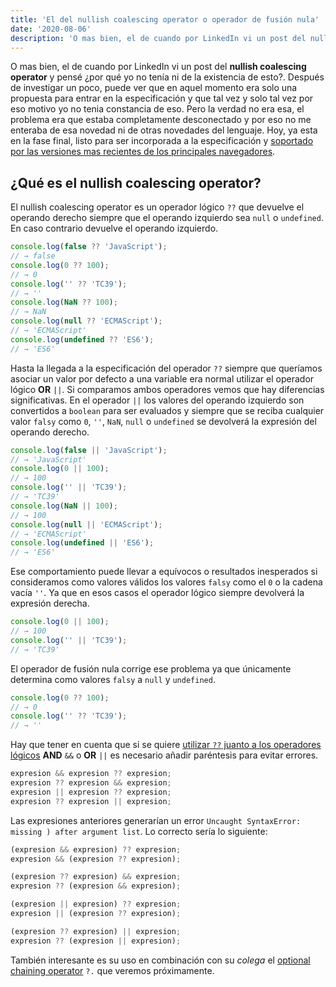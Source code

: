 ```yaml
---
title: 'El del nullish coalescing operator o operador de fusión nula'
date: '2020-08-06'
description: 'O mas bien, el de cuando por LinkedIn vi un post del nullish coalescing operator y pensé ¿por qué yo no tenía ni de la existencia de esto?.'
---
```


O mas bien, el de cuando por LinkedIn vi un post del **nullish coalescing operator** y pensé ¿por qué yo no tenía ni de la existencia de esto?. Después de investigar un poco, puede ver que en aquel momento era solo una propuesta para entrar en la especificación y que tal vez y solo tal vez por eso motivo yo no tenia constancia de eso. Pero la verdad no era esa, el problema era que estaba completamente desconectado y por eso no me enteraba de esa novedad ni de otras novedades del lenguaje. Hoy, ya esta en la fase final, listo para ser incorporada a la especificación y [soportado por las versiones mas recientes de los principales navegadores](https://caniuse.com/#search=%3F%3F).

## ¿Qué es el nullish coalescing operator?

El nullish coalescing operator es un operador lógico `??` que devuelve el operando derecho siempre que el operando izquierdo sea `null` o `undefined`. En caso contrario devuelve el operando izquierdo.

```javascript
console.log(false ?? 'JavaScript');
// → false
console.log(0 ?? 100);
// → 0
console.log('' ?? 'TC39');
// → ''
console.log(NaN ?? 100);
// → NaN
console.log(null ?? 'ECMAScript');
// → 'ECMAScript'
console.log(undefined ?? 'ES6');
// → 'ES6'
```

Hasta la llegada a la especificación del operador `??` siempre que queríamos asociar un valor por defecto a una variable era normal utilizar el operador lógico **OR** `||`. Si comparamos ambos operadores vemos que hay diferencias significativas. En el operador `||` los valores del operando izquierdo son convertidos a `boolean` para ser evaluados y siempre que se reciba cualquier valor `falsy` como `0`, `''`, `NaN`, `null` o `undefined` se devolverá la expresión del operando derecho.

```javascript
console.log(false || 'JavaScript');
// → 'JavaScript'
console.log(0 || 100);
// → 100
console.log('' || 'TC39');
// → 'TC39'
console.log(NaN || 100);
// → 100
console.log(null || 'ECMAScript');
// → 'ECMAScript'
console.log(undefined || 'ES6');
// → 'ES6'
```

Ese comportamiento puede llevar a equívocos o resultados inesperados si consideramos como valores válidos los valores `falsy` como el `0` o la cadena vacía `''`. Ya que en esos casos el operador lógico siempre devolverá la expresión derecha.

```javascript
console.log(0 || 100);
// → 100
console.log('' || 'TC39');
// → 'TC39'
```

El operador de fusión nula corrige ese problema ya que únicamente determina como valores `falsy` a `null` y `undefined`.

```javascript
console.log(0 ?? 100);
// → 0
console.log('' ?? 'TC39');
// → ''
```

Hay que tener en cuenta que si se quiere [utilizar `??` juanto a los operadores lógicos](https://v8.dev/features/nullish-coalescing#mixing-and-matching-operators) **AND** `&&` o **OR** `||` es necesario añadir paréntesis para evitar errores.

```javascript
expresion && expresion ?? expresion;
expresion ?? expresion && expresion;
expresion || expresion ?? expresion;
expresion ?? expresion || expresion;
```

Las expresiones anteriores generarían un error `Uncaught SyntaxError: missing ) after argument list`. Lo correcto sería lo siguiente:

```javascript
(expresion && expresion) ?? expresion;
expresion && (expresion ?? expresion);

(expresion ?? expresion) && expresion;
expresion ?? (expresion && expresion);

(expresion || expresion) ?? expresion;
expresion || (expresion ?? expresion);

(expresion ?? expresion) || expresion;
expresion ?? (expresion || expresion);
```

También interesante es su uso en combinación con su *colega* el [optional chaining operator](/optional-chaining-operator-operador-ecandenamiento-opcional) `?.` que veremos próximamente.